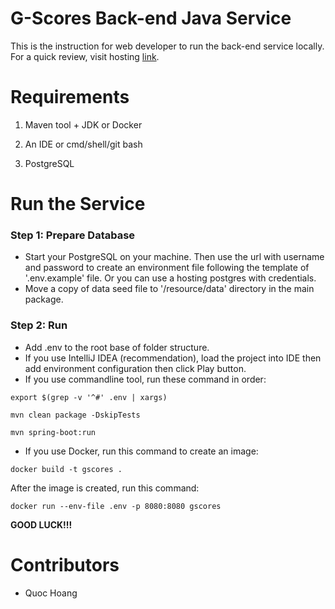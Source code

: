 # G-Scores Back-end Java Service

This is the instruction for web developer to run the back-end service locally.
For a quick review, visit hosting [link](https://gscores-be.onrender.com). 

# Requirements

1. Maven tool + JDK or Docker

2. An IDE or cmd/shell/git bash

3. PostgreSQL

# Run the Service

### Step 1: Prepare Database

- Start your PostgreSQL on your machine. Then use the url with username and password to create an environment file following the template of '.env.example' file. Or you can use a hosting postgres with credentials.
- Move a copy of data seed file to '/resource/data' directory in the main package.

### Step 2: Run

- Add .env to the root base of folder structure.
- If you use IntelliJ IDEA (recommendation), load the project into IDE then add environment configuration then click Play button.
- If you use commandline tool, run these command in order:
```
export $(grep -v '^#' .env | xargs)
```
```
mvn clean package -DskipTests
```
```
mvn spring-boot:run
```



- If you use Docker, run this command to create an image:
```
docker build -t gscores .
```

After the image is created, run this command:
```
docker run --env-file .env -p 8080:8080 gscores
```


**GOOD LUCK!!!**

# Contributors

- Quoc Hoang
